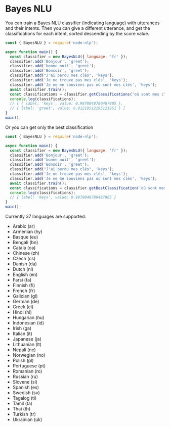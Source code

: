# Bayes NLU

You can train a Bayes NLU classifier (indicating language) with utterances and their intents.
Then you can give a different utterance, and get the classifications for each intent, sorted descending by the score value.

```javascript
const { BayesNLU } = require('node-nlp');

async function main() {
  const classifier = new BayesNLU({ language: 'fr' });
  classifier.add('Bonjour', 'greet');
  classifier.add('bonne nuit', 'greet');
  classifier.add('Bonsoir', 'greet');
  classifier.add("J'ai perdu mes clés", 'keys');
  classifier.add('Je ne trouve pas mes clés', 'keys');
  classifier.add('Je ne me souviens pas où sont mes clés', 'keys');
  await classifier.train();
  const classifications = classifier.getClassifications('où sont mes clés');
  console.log(classifications);
  // [ { label: 'keys', value: 0.9878048780487805 },
  // { label: 'greet', value: 0.01219512195121951 } ]
}
main();
```

Or you can get only the best classification

```javascript
const { BayesNLU } = require('node-nlp');

async function main() {
  const classifier = new BayesNLU({ language: 'fr' });
  classifier.add('Bonjour', 'greet');
  classifier.add('bonne nuit', 'greet');
  classifier.add('Bonsoir', 'greet');
  classifier.add("J'ai perdu mes clés", 'keys');
  classifier.add('Je ne trouve pas mes clés', 'keys');
  classifier.add('Je ne me souviens pas où sont mes clés', 'keys');
  await classifier.train();
  const classifications = classifier.getBestClassification('où sont mes clés');
  console.log(classifications);
  // { label: 'keys', value: 0.9878048780487805 }
}
main();
```

Currently 37 languages are supported:

- Arabic (ar)
- Armenian (hy)
- Basque (eu)
- Bengali (bn)
- Catala (ca)
- Chinese (zh)
- Czech (cs)
- Danish (da)
- Dutch (nl)
- English (en)
- Farsi (fa)
- Finnish (fi)
- French (fr)
- Galician (gl)
- German (de)
- Greek (el)
- Hindi (hi)
- Hungarian (hu)
- Indonesian (id)
- Irish (ga)
- Italian (it)
- Japanese (ja)
- Lithuanian (lt)
- Nepali (ne)
- Norwegian (no)
- Polish (pl)
- Portuguese (pt)
- Romanian (ro)
- Russian (ru)
- Slovene (sl)
- Spanish (es)
- Swedish (sv)
- Tagalog (tl)
- Tamil (ta)
- Thai (th)
- Turkish (tr)
- Ukrainian (uk)


